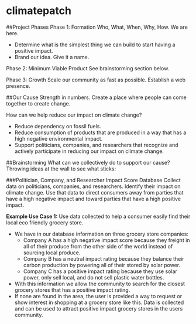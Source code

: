 # climatepatch

##Project Phases
Phase 1: Formation
Who, What, When, Why, How. We are here. 
* Determine what is the simplest thing we can build to start having a positive impact.
* Brand our idea. Give it a name.


Phase 2: Minimum Viable Product
See brainstorming section below.


Phase 3: Growth
Scale our community as fast as possible. Establish a web presence.


##Our Cause
Strength in numbers. Create a place where people can come together to create change.


How can we help reduce our impact on climate change?
* Reduce dependency on fossil fuels.
* Reduce consumption of products that are produced in a way that has a high negative environmental impact.
* Support politicians, companies, and researchers that recognize and actively participate in reducing our impact on climate change.




##Brainstorming
What can we collectively do to support our cause? Throwing ideas at the wall to see what sticks:


###Politician, Company, and Researcher Impact Score Database
Collect data on politicians, companies, and researchers. Identify their impact on climate change. Use that data to direct consumers away from parties that have a high negative impact and toward parties that have a high positive impact. 


**Example Use Case 1:** Use data collected to help a consumer easily find their local eco friendly grocery store. 

* We have in our database information on three grocery store companies:
  * Company A has a high negative impact score because they freight in all of their produce from the other side of the world instead of sourcing local produce. 
  * Company B has a neutral impact rating because they balance their carbon production by powering all of their stored by solar power. 
  * Company C has a positive impact rating because they use solar power, only sell local, and do not sell plastic water bottles. 
* With this information we allow the community to search for the closest grocery stores that has a positive impact rating.
* If none are found in the area, the user is provided a way to request or show interest in shopping at a grocery store like this. Data is collected and can be used to attract positive impact grocery stores in the users community.
